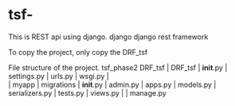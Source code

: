 
# tsf-
This is REST api using django.
django
django rest framework

To copy the project, only copy the DRF_tsf

File structure of the project.
tsf_phase2
    DRF_tsf
    |   DRF_tsf
        |   __init__.py
        |   settings.py
        |   urls.py
        |   wsgi.py
    |    
    |   myapp
        |   migrations
        |   __init__.py
        |   admin.py
        |   apps.py
        |   models.py
        |   serializers.py
        |   tests.py
        |   views.py
        |
    |   manage.py
